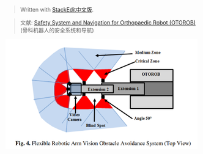 


> Written with [StackEdit中文版](https://stackedit.cn/).

> 文献: [Safety System and Navigation for Orthopaedic Robot (OTOROB)](https://link.springer.com/chapter/10.1007/978-3-642-25489-5_35) (骨科机器人的安全系统和导航)

![输入图片说明](https://raw.githubusercontent.com/yn-yn/image1/master/2022/10/26/NhJEhS6FVRy6Ud2P.png)

<!--stackedit_data:
eyJoaXN0b3J5IjpbNDM5MDM5NjcsLTE0MzQxNDM4MTddfQ==
-->